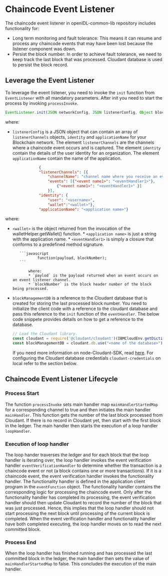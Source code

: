 # Chaincode Event Listener

The chaincode event listener in openIDL-common-lib repository includes functionality for:
* Long term monitoring and fault tolerance: 
This means it can resume and process any chaincode events that may have been lost because the listener component was down.
* Persist the block number: In order to achieve fault tolerance, we need to keep track the last block that was processed. Cloudant database is used to persist the block record.


## Leverage the Event Listener

To leverage the event listener, you need to invoke the `init` function from `EventListener` with all mandatory parameters. After init you need to start the process by invoking `processInvoke`.

```javascript
EventListener.init(JSON networkConfig, JSON listenerConfig, Object blockManagementDB) 
```
where:

* `listenerConfig` is a JSON object that can contain an array of `listenerChannels` objects, `identity` and `applicationName` for your Blockchain network.  The element `listenerChannels` are the channels where a chaincode event occurs and is captured. The
 element `identity` contain the details of the user identity for an organization. The element `applicationName` contain the name of the application.

 ```json 
				{
				"listenerChannels": [{
					"channelName": "channel name where you receive an event notification",
					"events": [{"<event name1>": "<eventHandler1>"},
						{"<event name1>": "<eventHandler1>" }]
					}],
				"identity": {
					"user": "<username>",
					"wallet":"<wallet>"},
				"applicationName": "<application name>"}
```
where:
   * `<wallet>` is the object returned from the invocation of the walletHelper.getWallet() function.
	* `<application name>` is just a string with the application name.
	* `<eventHandler1>` is simply a closure that conforms to a predefined method signature.

			```javascript
					function(payload, blockNumber);
			```
				
				where:	
				* `paylod` is the payload returned when an event occurs on an event listener channel.
				* `blockNumber` is the block header number of the block being processed.
	

* `blockManagementDB` is a reference to the Cloudant database that is created for storing the last processed block number.
You need to initialize the client code with a reference to the cloudant database and pass this reference to the `init` function of the `eventHandler`. The below code snippete provides details on how to get a reference to the database.

	```javascript
	// Load the Cloudant library.
	const cloudant = require('@cloudant/cloudant')(IBMCloudEnv.getDictionary('cloudant-credentials'));
	const blockManagementDB = cloudant.db.use("<name of the database>");
	```
	If you need more information on node-Cloudant-SDK, read [here](https://github.com/cloudant/nodejs-cloudant). For configuring the Cloudant database credentials `cloudant-credentials` on local refer to the section below.


## Chaincode Event Listener Lifecycle

### Process Start  
The function `processInvoke` sets main handler map `mainHandlerStartedMap` for a corresponding channel to true and then initiates the main handler `mainHandler`. This function gets the number of the last block processed from Cloudant. If there is no record in Cloudant yet, then start with the first block in the ledger. The main handler then starts the execution of a loop handler `loopHandler`.

### Execution of loop handler 
The loop hander traverses the ledger and for each block that the loop handler is iterating over, the loop handler invokes the event verification handler `eventVerificationHandler` to determine whether the transaction is a chaincode event or not (a block contains one or more transactions).
If it is a chaincode event, the event verification handler invokes the functionality handler. The functionality handler is defined in the application client program in the `eventFunction` object. The functionality handler contains the corresponding logic for processing the chaincode event. Only after the functionality handler has completed its processing, the event verification handler should then update Cloudant to record the number of the block that was just processed. Hence, this implies that the loop handler should not start processing the next block until processing of the current block is completed. When the event verification handler and functionality handler have both completed executing, the loop handler moves on to read the next committed block.

### Process End 
When the loop handler has finished running and has processed the last committed block in the ledger, the main handler then sets the value of `mainHandlerStartedMap` to false. This concludes the execution of the main handler.
